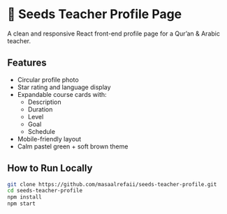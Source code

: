 # 🌱 Seeds Teacher Profile Page

A clean and responsive React front-end profile page for a Qur’an & Arabic teacher.

## Features

- Circular profile photo
- Star rating and language display
- Expandable course cards with:
  - Description
  - Duration
  - Level
  - Goal
  - Schedule
- Mobile-friendly layout
- Calm pastel green + soft brown theme

## How to Run Locally

```bash
git clone https://github.com/masaalrefaii/seeds-teacher-profile.git
cd seeds-teacher-profile
npm install
npm start
